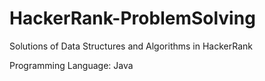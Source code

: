 # HackerRank-ProblemSolving
Solutions of Data Structures and Algorithms in HackerRank

Programming Language: Java
